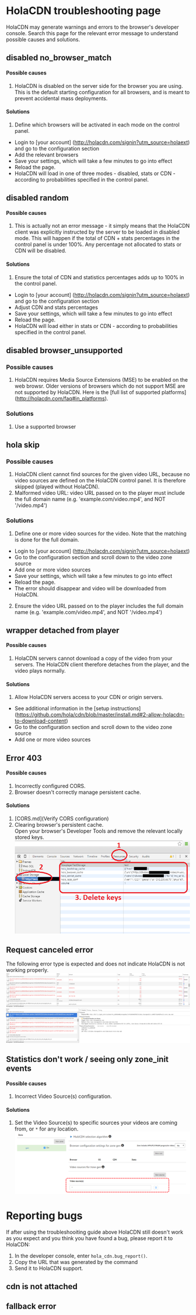 # HolaCDN troubleshooting page

HolaCDN may generate warnings and errors to the browser's developer console. Search this page for the relevant error message to understand possible causes and solutions.

## disabled no_browser_match
#### Possible causes
1. HolaCDN is disabled on the server side for the browser you are using. This is the default starting configuration for all browsers, and is meant to prevent accidental mass deployments.

#### Solutions
1. Define which browsers will be activated in each mode on the control panel.
  * Login to [your account] (http://holacdn.com/signin?utm_source=holaext) and go to the configuration section
  * Add the relevant browsers
  * Save your settings, which will take a few minutes to go into effect
  * Reload the page.
  * HolaCDN will load in one of three modes - disabled, stats or CDN - according to probabilities specified in the control panel.

## disabled random
#### Possible causes
1. This is actually not an error message - it simply means that the HolaCDN client was explicitly instructed by the server to be loaded in disabled mode. This will happen if the total of CDN + stats percentages in the control panel is under 100%. Any percentage not allocated to stats or CDN will be disabled. 

#### Solutions
1. Ensure the total of CDN and statistics percentages adds up to 100% in the control panel.
  * Login to [your account] (http://holacdn.com/signin?utm_source=holaext) and go to the configuration section
  * Adjust CDN and stats percentages
  * Save your settings, which will take a few minutes to go into effect
  * Reload the page.
  * HolaCDN will load either in stats or CDN - according to probabilities specified in the control panel.

## disabled browser_unsupported
### Possible causes
1. HolaCDN requires Media Source Extensions (MSE) to be enabled on the web browsr. Older versions of browsers which do not support MSE are not supported by HolaCDN. Here is the [full list of supported platforms] (http://holacdn.com/faq#in_platforms).  

### Solutions
1. Use a supported browser

## hola skip
### Possible causes
1. HolaCDN client cannot find sources for the given video URL, because no video sources are defined on the HolaCDN control panel. It is therefore skipped (played without HolaCDN).
2. Malformed video URL: video URL passed on to the player must include the full domain name (e.g. 'example.com/video.mp4', and NOT '/video.mp4')

### Solutions
1. Define one or more video sources for the video. Note that the matching is done for the full domain.
  * Login to [your account] (http://holacdn.com/signin?utm_source=holaext)
  * Go to the configuration section and scroll down to the video zone source
  * Add one or more video sources
  * Save your settings, which will take a few minutes to go into effect
  * Reload the page.
  * The error should disappear and video will be downloaded from HolaCDN.
2. Ensure the video URL passed on to the player includes the full domain name (e.g. 'example.com/video.mp4', and NOT '/video.mp4')

## wrapper detached from player
#### Possible causes
1. HolaCDN servers cannot download a copy of the video from your servers. The HolaCDN client therefore detaches from the player, and the video plays normally. 

#### Solutions
1. Allow HolaCDN servers access to your CDN or origin servers. 
  * See additional information in the [setup instructions] (https://github.com/hola/cdn/blob/master/install.md#2-allow-holacdn-to-download-content)
  * Go to the configuration section and scroll down to the video zone source
  * Add one or more video sources

## Error 403
#### Possible causes
1. Incorrectly configured CORS.
2. Browser doesn't correctly manage persistent cache.

#### Solutions
1. [CORS.md](Verify CORS configuration)
2. Clearing browser's persistent cache.<br/>
Open your browser's Developer Tools and remove the relevant locally stored keys.
![Clear persistent local cache](/resources/clear_local_cache.png)

## Request canceled error
The following error type is expected and does not indicate HolaCDN is not working properly.
![Canceled error example](/resources/canceled_error_2.png)
![Canceled error example](/resources/canceled_error_1.png)

## Statistics don't work / seeing only zone_init events
#### Possible causes
1. Incorrect Video Source(s) configuration.

#### Solutions
1. Set the Video Source(s) to specific sources your videos are coming from, or `*` for any location.
![Video Source configuration](/resources/video_sources.png)


# Reporting bugs

If after using the troubleshooiting guide above HolaCDN still doesn't work as you expect and you think you have found a bug, please report it to HolaCDN:

1. In the developer console, enter ```hola_cdn.bug_report()```.
2. Copy the URL that was generated by the command
3. Send it to HolaCDN support. 






## cdn is not attached

## fallback error

